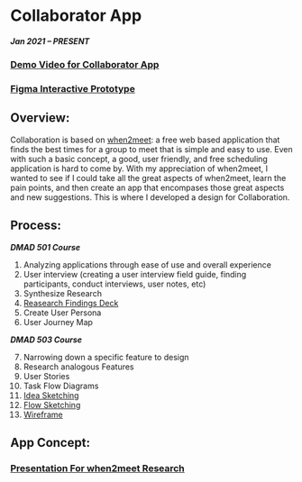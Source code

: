 # Collaborator App

##### Jan 2021 – PRESENT
### [Demo Video for Collaborator App](https://youtu.be/FIa_14KQVTU)
### [Figma Interactive Prototype](https://www.figma.com/proto/zAn1xSvHpltGi3njVOxu93/Wireframe---Tiffany-Streitenberger?page-id=0%3A1&node-id=17%3A202&viewport=241%2C48%2C0.17&scaling=scale-down&starting-point-node-id=17%3A202)

## Overview:
Collaboration is based on [when2meet](https://www.when2meet.com/): a free web based application that finds the best times for a group to meet that is simple and easy to use. Even with such a basic concept, a good, user friendly, and free scheduling application is hard to come by. With my appreciation of when2meet, I wanted to see if I could take all the great aspects of when2meet, learn the pain points, and then create an app that encompases those great aspects and new suggestions. This is where I developed a design for Collaboration.

## Process:
***DMAD 501 Course***

1. Analyzing applications through ease of use and overall experience
2. User interview (creating a user interview field guide, finding participants, conduct interviews, user notes, etc)
3. Synthesize Research
4. [Reasearch Findings Deck](https://github.com/tiffanyai/UX-Design-and-Research-Portfolio/blob/main/Collaborator/Research%20Findings%20Deck%20.pdf)
5. Create User Persona
6. User Journey Map


***DMAD 503 Course***

7. Narrowing down a specific feature to design
8. Research analogous Features 
9. User Stories
10. Task Flow Diagrams
11. [Idea Sketching](https://github.com/tiffanyai/UX-Design-and-Research-Portfolio/blob/main/Collaborator/Ideation%20for%20Collaborator%20Process/Idea%20Sketching.pdf)
12. [Flow Sketching](https://github.com/tiffanyai/UX-Design-and-Research-Portfolio/blob/main/Collaborator/Ideation%20for%20Collaborator%20Process/Flow%20Sketching%20.pdf)
13. [Wireframe](https://github.com/tiffanyai/UX-Design-and-Research-Portfolio/blob/main/Collaborator/Collaborator%20Prototype.pdf)

## App Concept:



### [Presentation For when2meet Research](https://github.com/tiffanyai/UX-Design-and-Research-Portfolio/blob/main/Collaborator/Research%20Findings%20Deck%20.pdf)
